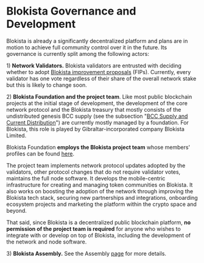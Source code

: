# Blokista Governance and Development

Blokista is already a significantly decentralized platform and plans are in motion to achieve full community control over it in the future. Its governance is currently split among the following actors:

1\) **Network Validators.** Blokista validators are entrusted with deciding whether to adopt [Blokista improvement proposals](https://docs.bccscan.com/general/fips) (FIPs).  Currently, every validator has one vote regardless of their share of the overall network stake but this is likely to change soon.

2\) **Blokista Foundation and the project team**. Like most public blockchain projects at the initial stage of development, the development of the core network protocol and the Blokista treasury that mostly consists of the undistributed genesis BCC supply (see the subsection "[BCC Supply and Current Distribution](https://docs.bccscan.com/general/fuse-token/fuse-supply-and-current-distribution)") are currently mostly managed by a foundation. For Blokista, this role is played by Gibraltar-incorporated company Blokista Limited.

Blokista Foundation **employs the Blokista project team** whose members' profiles can be found [here](https://bccscan.com/about).

The project team implements network protocol updates adopted by the validators, other protocol changes that do not require validator votes, maintains the full node software. It develops the mobile-centric infrastructure for creating and managing token communities on Blokista. It also works on boosting the adoption of the network through improving the Blokista tech stack, securing new partnerships and integrations, onboarding ecosystem projects and marketing the platform within the crypto space and beyond.

That said, since Blokista is a decentralized public blockchain platform, **no permission of the project team is required** for anyone who wishes to integrate with or develop on top of Blokista, including the development of the network and node software.

3\) **Blokista Assembly.** See the Assembly [page](https://docs.bccscan.com/general/fuse-governance/fuse-assembly) for more details.  &#x20;
